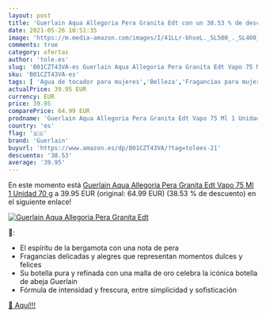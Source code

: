 ```yaml
---
layout: post
title: 'Guerlain Aqua Allegoria Pera Granita Edt con un 38.53 % de descuento'
date: 2021-05-26 10:51:35
image: 'https://m.media-amazon.com/images/I/41LLr-bhseL._SL500_._SL400_.jpg'
comments: true
category: ofertas
author: 'tole.es'
slug: 'B01CZT43VA-es Guerlain Aqua Allegoria Pera Granita Edt Vapo 75 Ml 1...'
sku: 'B01CZT43VA-es'
tags: [ 'Agua de tocador para mujeres','Belleza','Fragancias para mujeres','Perfumes y fragancias','guerlain','pera', ]
actualPrice: 39.95 EUR
currency: EUR
price: 39.95
comparePrice: 64.99 EUR
prodname: 'Guerlain Aqua Allegoria Pera Granita Edt Vapo 75 Ml 1 Unidad 70 g'
country: 'es'
flag: '🇪🇸'
brand: 'Guerlain'
buyurl: 'https://www.amazon.es/dp/B01CZT43VA/?tag=tolees-21'
descuento: '38.53'
average: '39.95'
---
```


En este momento está [Guerlain Aqua Allegoria Pera Granita Edt Vapo 75 Ml 1 Unidad 70 g](https://www.amazon.es/dp/B01CZT43VA/?tag=tolees-21) a 39.95 EUR (original: 64.99 EUR) (38.53 %  de descuento) en el siguiente enlace!

[![Guerlain Aqua Allegoria Pera Granita Edt](https://m.media-amazon.com/images/I/41LLr-bhseL._SL500_._SL400_.jpg)](https://www.amazon.es/dp/B01CZT43VA/?tag=tolees-21)

🔎:

- El espíritu de la bergamota con una nota de pera
- Fragancias delicadas y alegres que representan momentos dulces y felices
- Su botella pura y refinada con una malla de oro celebra la icónica botella de abeja Guerlain
- Fórmula de intensidad y frescura, entre simplicidad y sofisticación

[🛒 Aquí!!!](https://www.amazon.es/dp/B01CZT43VA/?tag=tolees-21)
